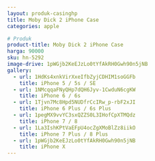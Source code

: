 ```yaml
---
layout: produk-casinghp
title: Moby Dick 2 iPhone Case
categories: apple

# Produk
product-title: Moby Dick 2 iPhone Case
harga: 90000
sku: hn-5292
image-drive: 1pWGjb2KeEJzLo0tYfAkRH0Gwh90n5jNB
gallery:
  - url: 1HdKs4xnkVirXxeIfbZyjCDHIM1soGGFb
    title: iPhone 5 / 5s / SE
  - url: 1NMcqqaFNyQHp7dQH6Jyv-1CwduN6cgKW
    title: iPhone 6 / 6s
  - url: 1Tjvn7Mc8Hpd5NUDfrCcIRw_p-rbF2xJI
    title: iPhone 6 Plus / 6s Plus
  - url: 1pegMX9vvYC3sxQZZS0L3IHofCpXTMQdz
    title: iPhone 7 / 8
  - url: 1La3IshKPtVaEFpU4ocZgXMoBlZz8iikO
    title: iPhone 7 Plus / 8 Plus
  - url: 1pWGjb2KeEJzLo0tYfAkRH0Gwh90n5jNB
    title: iPhone X
---
```

